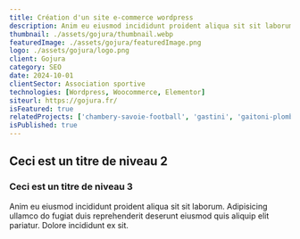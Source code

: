```yaml
---
title: Création d'un site e-commerce wordpress
description: Anim eu eiusmod incididunt proident aliqua sit sit laborum. Adipisicing ullamco do fugiat duis reprehenderit deserunt eiusmod quis aliquip elit pariatur.
thumbnail: ./assets/gojura/thumbnail.webp
featuredImage: ./assets/gojura/featuredImage.png
logo: ./assets/gojura/logo.png
client: Gojura
category: SEO
date: 2024-10-01
clientSector: Association sportive
technologies: [Wordpress, Woocommerce, Elementor]
siteurl: https://gojura.fr/
isFeatured: true
relatedProjects: ['chambery-savoie-football', 'gastini', 'gaitoni-plomberie']
isPublished: true
---
```


## Ceci est un titre de niveau 2

### Ceci est un titre de niveau 3

Anim eu eiusmod incididunt proident aliqua sit sit laborum. Adipisicing ullamco do fugiat duis reprehenderit deserunt eiusmod quis aliquip elit pariatur. Dolore incididunt ex sit.
